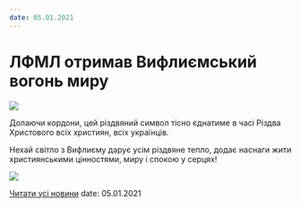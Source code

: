 ```yaml
---
date: 05.01.2021
---
```

# ЛФМЛ отримав Вифлиємський вогонь миру

![](/images/blog/лфмл-отримав-вифлиємський-вогонь-миру/ввогонь2.jpg)

Долаючи кордони, цей різдвяний символ тісно єднатиме в часі Різдва Христового всіх християн, всіх українців.

Нехай світло з Вифлиєму дарує усім різдвяне тепло, додає наснаги жити християнськими цінностями, миру і спокою у серцях!

![](/images/blog/лфмл-отримав-вифлиємський-вогонь-миру/ввогонь1.jpg)

[Читати усі новини](/news)
date: 05.01.2021
